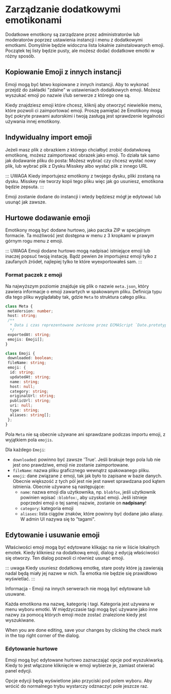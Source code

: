 # Zarządzanie dodatkowymi emotikonami

Dodatkowe emotikony są zarządzane przez administratorów lub moderatorów poprzez ustawienia instancji i menu z dodatkowymi emotkami.
Domyślnie będzie widoczna lista lokalnie zainstalowanych emoji.
Początek tej listy będzie pusty, ale możesz dodać dodatkowe emotki w różny sposób.

## Kopiowanie Emoji z innych instancji

Emoji mogą być łatwo kopiowane z innych instancji.
Aby to wykonać przejdź do zakładki "zdalne" w ustawieniach dodatkowych emoji.
Możesz wyszukać emoji po nazwie i/lub serwerze z którego one są.

Kiedy znajdziesz emoji które chcesz, kliknij aby otworzyć niewielkie menu, które pozwoli ci zaimportować emoji.
Proszę pamiętać że Emotikony mogą być pokryte prawami autorskimi i twoją zasługą jest sprawdzenie legalności używania innej emotikony.

## Indywidualny import emoji

Jeżeli masz plik z obrazkiem z którego chciałbyć zrobić dodatwkową emotikonę, możesz zaimportować obrazek jako emoji.
To działa tak samo jak dodawanie pliku do posta:
Możesz wybrać czy chcesz wysłać nowy plik, lub wybrać plik z Dysku Misskey albo wysłać plik z innego URL

::: UWAGA
Kiedy importujesz emotikony z twojego dysku, pliki zostaną na dysku.
Misskey nie tworzy kopii tego pliku więc jak go usuniesz, emotikona będzie zepsuta.
:::

Emoji zostanie dodane do instancji i wtedy będziesz mógł je edytować lub usunąć jak zawsze.

## Hurtowe dodawanie emoji

Emotikony mogą być dodane hurtowo, jako paczka ZIP w specjalnym formacie.
Ta możliwość jest dostępna w menu z 3 kropkami w prawym górnym rogu menu z emoji.

::: UWAGA
Emoji dodane hurtowo mogą nadpisać istniejące emoji lub inaczej popsuć twoją instację.
Bądź pewien że importujesz emoji tylko z zaufanych źródeł, najlepiej tylko te które wyexportowałeś sam.
:::

### Format paczek z emoji

Na najwyższym poziomie znajduje się plik o nazwie `meta.json`, który zawiera informacje o emoji zawartych w spakowanym pliku.
Definicja typu dla tego pliku wyglądałaby tak, gdzie `Meta` to struktura całego pliku.

```typescript
class Meta {
 metaVersion: number;
 host: string;
 /**
  * Data i czas reprezentowane zwrócone przez ECMAScript `Date.prototype.toString`.
  */
 exportedAt: string;
 emojis: Emoji[];
}

class Emoji {
 downloaded: boolean;
 fileName: string;
 emoji: {
  id: string;
  updatedAt: string;
  name: string;
  host: null;
  category: string;
  originalUrl: string;
  publicUrl: string;
  uri: null;
  type: string;
  aliases: string[];
 };
}
```

Pola `Meta` nie są obecnie używane ani sprawdzane podczas importu emoji, z wyjątkiem pola `emojis`.

Dla każdego `Emoji`:

- `downloaded`: powinno być zawsze 'True'. Jeśli brakuje tego pola lub nie jest ono prawdziwe, emoji nie zostanie zaimportowane.
- `fileName`: nazwa pliku graficznego wewnątrz spakowanego pliku.
- `emoji`: dane związane z emoji, tak jak było to zapisane w bazie danych. Obecnie większość z tych pól jest
  nie jest nawet sprawdzana pod kątem istnienia. Obecnie używane są następujące:
  - `name`: nazwa emoji dla użytkownika, np. `blobfox`, jeśli użytkownik powinien wpisać `:blobfox:`, aby uzyskać emoji.
    Jeśli istnieje poprzedni emoji o tej samej nazwie, zostanie on **nadpisany**!
  - `category`: kategoria emoji
  - `aliases`: lista ciągów znaków, które powinny być dodane jako aliasy. W admin UI nazywa się to "tagami".

## Edytowanie i usuwanie emoji

Właściwości emoji mogą być edytowane klikając na nie w liście lokalnych emotek.
Kiedy klikniesz na dodatkową emoji, dialog z edycją właściwości się otworzy.
Ten dialog pozwoli ci również usunąć emoji.

::: uwaga
Kiedy usuniesz dodatkową emotkę, stare posty które ją zawierają nadal będą miały jej nazwe w nich.
Ta emotka nie będzie się prawidłowo wyświetlać.
:::

Informacja - Emoji na innych serwerach nie mogą być edytowane lub usuwane.

Każda emotikona ma nazwę, kategorię i tagi.
Kategoria jest używana w menu wyboru emotki.
W międzyczasie tagi mogą być używane jako inne nazwy za pomocą których emoji może zostać znalezione kiedy jest wyszukiwane.

When you are done editing, save your changes by clicking the check mark in the top right corner of the dialog.

### Edytowanie hurtowe

Emoji mogą być edytowane hurtowo zaznaczająć opcje pod wyszukiwarką.
Kiedy to jest włączone kliknięcie w emoji wybierze je, zamiast otwierać panel edycji.

Opcje edycji będą wyświetlone jako przyciski pod polem wyboru.
Aby wrócić do normalnego trybu wystarczy odznaczyć pole jeszcze raz.
